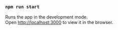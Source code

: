 
### `npm run start`

Runs the app in the development mode.\
Open [http://localhost:3000](http://localhost:3000) to view it in the browser.
